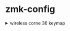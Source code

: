 # zmk-config

<details>
  <summary>wireless corne 36 keymap</summary>
  <img src="keymap_drawer/corn.svg" >

  _(keymap image generated by [caksoylar/keymap-drawer](https://github.com/caksoylar/keymap-drawer))_
</details>
